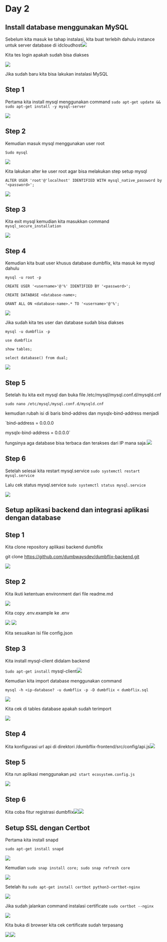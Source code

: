 # Day 2

## Install database menggunakan MySQL

Sebelum kita masuk ke tahap instalasi, kita buat terlebih dahulu
instance untuk server database di
idcloudhost![](./images/media/image1.png)

Kita tes login apakah sudah bisa diakses

![](./images/media/image2.png)

Jika sudah baru kita bisa lakukan instalasi MySQL

## Step 1

Pertama kita install mysql menggunakan command `sudo apt-get update &&
sudo apt-get install -y mysql-server`

![](./images/media/image3.png)

## Step 2

Kemudian masuk mysql menggunakan user root

`Sudo mysql`

![](./images/media/image4.png)

Kita lakukan alter ke user root agar bisa melakukan step setup mysql

`ALTER USER 'root'@'localhost' IDENTIFIED WITH mysql_native_password
by '<password>';`

![](./images/media/image5.png)

## Step 3

Kita exit mysql kemudian kita masukkan command `mysql_secure_installation`

![](./images/media/image6.png)

## Step 4

Kemudian kita buat user khusus database dumbflix, kita masuk ke mysql
dahulu

`mysql -u root -p`

`CREATE USER '<username>'@'%' IDENTIFIED BY '<password>';`

`CREATE DATABASE <database-name>;`

`GRANT ALL ON <database-name>.* TO '<username>'@'%';`

![](./images/media/image7.png)

Jika sudah kita tes user dan database sudah bisa diakses

`mysql -u dumbflix -p`

`use dumbflix`

`show tables;`

`select database() from dual;`

![](./images/media/image8.png)

## Step 5

Setelah itu kita exit mysql dan buka file
/etc/mysql/mysql.conf.d/mysqld.cnf

`sudo nano /etc/mysql/mysql.conf.d/mysqld.cnf`

kemudian rubah isi di baris bind-addres dan mysqlx-bind-address menjadi

`bind-address = 0.0.0.0

mysqlx-bind-address = 0.0.0.0`

fungsinya aga database bisa terbaca dan terakses dari IP mana
saja.![](./images/media/image9.png)

## Step 6

Setelah selesai kita restart mysql.service `sudo systemctl restart
mysql.service`

Lalu cek status mysql.service s`udo systemctl status mysql.service`

![](./images/media/image10.png)

## Setup aplikasi backend dan integrasi aplikasi dengan database

## Step 1

Kita clone repository aplikasi backend dumbflix

git clone <https://github.com/dumbwaysdev/dumbflix-backend.git>

![](./images/media/image11.png)

## Step 2

Kita ikuti ketentuan environment dari file readme.md

![](./images/media/image12.png)

Kita copy .env.example ke .env

![](./images/media/image13.png)
![](./images/media/image14.jpeg)

Kita sesuaikan isi file
config.json

## Step 3

Kita install mysql-client didalam backend

`Sudo apt-get install`
mysql-client![](./images/media/image15.png)

Kemudian kita import database menggunakan command

`mysql -h <ip-database? -u dumbflix -p -D dumbflix < dumbflix.sql`

![](./images/media/image16.png)

Kita cek di tables database apakah sudah terimport

![](./images/media/image17.png)

## Step 4

Kita konfigurasi url api di direktori
/dumbflix-frontend/src/config/api.js![](./images/media/image18.png)

## Step 5

Kita run aplikasi menggunakan `pm2 start ecosystem.config.js`

![](./images/media/image19.png)

## Step 6

Kita coba fitur registrasi
dumbflix![](./images/media/image20.png)![](./images/media/image21.png)

## Setup SSL dengan Certbot

Pertama kita install snapd

`sudo apt-get install snapd`

![](./images/media/image22.png)

Kemudian `sudo snap install core; sudo snap refresh core`

![](./images/media/image23.png)

Setelah itu `sudo apt-get install certbot python3-certbot-nginx`

![](./images/media/image24.png)

Jika sudah jalankan command instalasi certificate `sudo certbot --nginx`

![](./images/media/image25.png)

Kita buka di browser kita cek certificate sudah terpasang

![](./images/media/image26.png)![](./images/media/image27.png)
